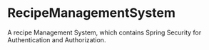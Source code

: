 # RecipeManagementSystem
A recipe Management System, which contains Spring Security for Authentication and Authorization.
